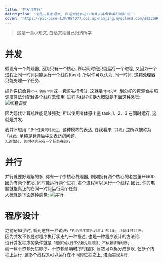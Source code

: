 ```yaml
---
title: '并发与并行'
description: '这是一篇小短文, 白话文给自己归纳关于并发和并行的知识.'
cover: 'https://pic-base-1307984077.cos.ap-nanjing.myqcloud.com/202309091659266.png'
---
```


> 这是一篇小短文, 白话文给自己归纳所学.

# 并发
假设有一个处理器, 因为只有一个核心, 所以同时他只能运行一个进程, 又因为一个进程上同一时间只能运行一个线程(task). 所以你可以认为, 同一时间, 这颗处理器只能处理一个任务.

操作系统会将`cpu 使用时间`这一资源进行切分, 这就是`时间分片`. 划分好的资源会按照调度算法分配给各个线程去使用. 进程内线程切换大概就是下面这种感觉:
![线程调度](https://pic-base-1307984077.cos.ap-nanjing.myqcloud.com/202309091531790.png)

因为现代计算机性能足够强劲, 所以使用者体感上是 task_1、2、3 在同时运行, 这就是并发.

我并不想用`「多个任务同时发生」`这种模糊的表达, 在我看来`「并发」`之所以被称为`「并发」`单纯是翻译后中文表达的问题.  
`无论如何, 同时确实只有一个任务在进行`

# 并行
并行就要好理解的多, 你有一个多核心处理器, 例如拥有两个核心的老古董E6600. 因为有两个核心, 同时能运行两个进程, 每个进程可以运行一个线程. 因此, 你的电脑就能真正的在同一时间运行两个任务.  
大概就是下面这种感觉:
![并行](https://pic-base-1307984077.cos.ap-nanjing.myqcloud.com/202309091547730.png)

# 程序设计
之前刷知乎时, 看到这样一种说法:`「你的程序首先必须支持并发, 才能支持并行」`  
因为并发不仅是对程序执行状态的一种描述, 也是一种程序设计的方法论:  
设计并发程序的条件就是`「程序的执行不依赖先后顺序、不依赖精确时序」`.  
而一段不依赖先后顺序、不依赖精确时序的程序, 自然可以拆分成多段, 在多个线程上运行. 这多个线程又可以运行在不同的进程之上, 进而实现`并行`.
